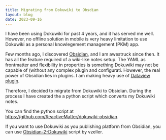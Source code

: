 ```yaml
---
title: Migrating from Dokuwiki to Obsdian
layout: blog
date: 2023-09-16
---
```


I have been using Dokuwiki for past 4 years, and it has served me well. However, no offline solution in mobile is very heavy limitation to use Dokuwiki as a personal knowlegement management (PKM) app.

Few months ago, I discovered [Obsidian](https://obsidian.md), and I am awestruck since then. It has all the feature required of a wiki-like notes setup. The YAML as frontmatter and flexibility in properties is something Dokuwiki may not be capable of (without any complex plugin and configurati. However, the real power of Obsidian lies in plugins. I am making heavy use of [Dataview plugin](https://blacksmithgu.github.io/obsidian-dataview/).

Therefore, I decided to migrate from Dokuwiki to Obsidian. During the process I have created the a python script which converts my Dokuwiki notes.

You can find the python script at https://github.com/ReactiveMatter/dokuwiki-obsidian.


If you want to use Dokuwiki as you publishing platform from Obsidian, you can use [Obsidian-2-Dokuwiki](https://github.com/vzeller/obsidian2dokuwiki) script by vzeller.